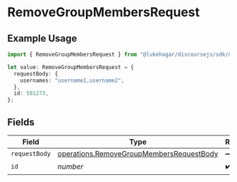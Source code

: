 # RemoveGroupMembersRequest

## Example Usage

```typescript
import { RemoveGroupMembersRequest } from "@lukehagar/discoursejs/sdk/models/operations";

let value: RemoveGroupMembersRequest = {
  requestBody: {
    usernames: "username1,username2",
  },
  id: 581273,
};
```

## Fields

| Field                                                                                                       | Type                                                                                                        | Required                                                                                                    | Description                                                                                                 |
| ----------------------------------------------------------------------------------------------------------- | ----------------------------------------------------------------------------------------------------------- | ----------------------------------------------------------------------------------------------------------- | ----------------------------------------------------------------------------------------------------------- |
| `requestBody`                                                                                               | [operations.RemoveGroupMembersRequestBody](../../../sdk/models/operations/removegroupmembersrequestbody.md) | :heavy_minus_sign:                                                                                          | N/A                                                                                                         |
| `id`                                                                                                        | *number*                                                                                                    | :heavy_check_mark:                                                                                          | N/A                                                                                                         |